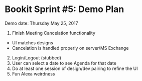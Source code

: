 # Bookit Sprint #5: Demo Plan

Demo date: Thursday May 25, 2017

1) Finish Meeting Cancelation functionality
  - UI matches designs
  - Cancelation is handled properly on server/MS Exchange
2) Login/Logout (stubbed)
3) User can select a date to see Agenda for that date
4) Do at least one session of design/dev pairing to refine the UI
5) Fun Alexa weirdness
